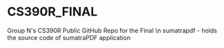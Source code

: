 # CS390R_FINAL
Group N's CS390R Public GitHub Repo for the Final \n
sumatrapdf - holds the source code of sumatraPDF application
